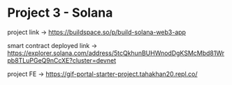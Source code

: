 # Project 3 - Solana

project link -> https://buildspace.so/p/build-solana-web3-app

smart contract deployed link -> https://explorer.solana.com/address/5tcQkhunBUHWnodDgKSMcMbd81Wrpb8TLuPGeQ9nCcXE?cluster=devnet

project FE -> https://gif-portal-starter-project.tahakhan20.repl.co/